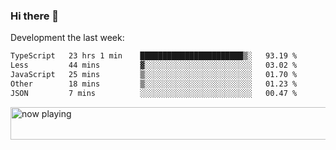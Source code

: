 ### Hi there 👋

Development the last week:
<!--START_SECTION:waka-->

```txt
TypeScript   23 hrs 1 min    ███████████████████████▒░   93.19 %
Less         44 mins         ▓░░░░░░░░░░░░░░░░░░░░░░░░   03.02 %
JavaScript   25 mins         ▒░░░░░░░░░░░░░░░░░░░░░░░░   01.70 %
Other        18 mins         ▒░░░░░░░░░░░░░░░░░░░░░░░░   01.23 %
JSON         7 mins          ░░░░░░░░░░░░░░░░░░░░░░░░░   00.47 %
```

<!--END_SECTION:waka-->

<!--
**JASONPANGGO/jasonpanggo** is a ✨ _special_ ✨ repository because its `README.md` (this file) appears on your GitHub profile.

Here are some ideas to get you started:

- 🔭 I’m currently working on ...
- 🌱 I’m currently learning ...
- 👯 I’m looking to collaborate on ...
- 🤔 I’m looking for help with ...
- 💬 Ask me about ...
- 📫 How to reach me: ...
- 😄 Pronouns: ...
- ⚡ Fun fact: ...
-->

<a href="https://volt.fm/user/q8yd9e79csfr57rt" target="_blank"><img src="https://spotify-badge-egoist.vercel.app/api/now-playing" width="540" height="52" alt="now playing"></a>
